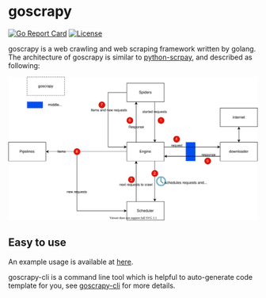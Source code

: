 # goscrapy
[![Go Report Card](https://goreportcard.com/badge/jiandahao/goscrapy)](https://goreportcard.com/report/jiandahao/goscrapy) [![License](https://img.shields.io/badge/License-Apache%202.0-blue.svg)](https://github.com/jiandahao/goscrapy/blob/master/LICENSE)

goscrapy is a web crawling and web scraping framework written by golang. The architecture of goscrapy is similar to [python-scrpay](https://docs.scrapy.org/en/latest/topics/architecture.html), and described as following:

![Data Flow](assets/arch.drawio.svg)

## Easy to use
An example usage is available at [here](example/).

goscrapy-cli is a command line tool which is helpful to auto-generate code template for you, see [goscrapy-cli](cmd/goscrapy-cli/README.md) for more details.
